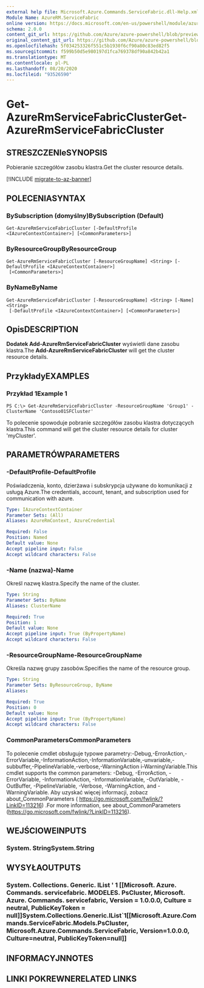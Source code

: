 ```yaml
---
external help file: Microsoft.Azure.Commands.ServiceFabric.dll-Help.xml
Module Name: AzureRM.ServiceFabric
online version: https://docs.microsoft.com/en-us/powershell/module/azurerm.servicefabric/get-azurermservicefabriccluster
schema: 2.0.0
content_git_url: https://github.com/Azure/azure-powershell/blob/preview/src/ResourceManager/ServiceFabric/Commands.ServiceFabric/help/Get-AzureRmServiceFabricCluster.md
original_content_git_url: https://github.com/Azure/azure-powershell/blob/preview/src/ResourceManager/ServiceFabric/Commands.ServiceFabric/help/Get-AzureRmServiceFabricCluster.md
ms.openlocfilehash: 5f034253326f551c5b1930f6cf90a80c83ed82f5
ms.sourcegitcommit: f599b50d5e980197d1fca769378df90a842b42a1
ms.translationtype: MT
ms.contentlocale: pl-PL
ms.lasthandoff: 08/20/2020
ms.locfileid: "93526590"
---
```

# <span data-ttu-id="9b6e0-101">Get-AzureRmServiceFabricCluster</span><span class="sxs-lookup"><span data-stu-id="9b6e0-101">Get-AzureRmServiceFabricCluster</span></span>

## <span data-ttu-id="9b6e0-102">STRESZCZENIe</span><span class="sxs-lookup"><span data-stu-id="9b6e0-102">SYNOPSIS</span></span>
<span data-ttu-id="9b6e0-103">Pobieranie szczegółów zasobu klastra.</span><span class="sxs-lookup"><span data-stu-id="9b6e0-103">Get the cluster resource details.</span></span>

[!INCLUDE [migrate-to-az-banner](../../includes/migrate-to-az-banner.md)]

## <span data-ttu-id="9b6e0-104">POLECENIA</span><span class="sxs-lookup"><span data-stu-id="9b6e0-104">SYNTAX</span></span>

### <span data-ttu-id="9b6e0-105">BySubscription (domyślny)</span><span class="sxs-lookup"><span data-stu-id="9b6e0-105">BySubscription (Default)</span></span>
```
Get-AzureRmServiceFabricCluster [-DefaultProfile <IAzureContextContainer>] [<CommonParameters>]
```

### <span data-ttu-id="9b6e0-106">ByResourceGroup</span><span class="sxs-lookup"><span data-stu-id="9b6e0-106">ByResourceGroup</span></span>
```
Get-AzureRmServiceFabricCluster [-ResourceGroupName] <String> [-DefaultProfile <IAzureContextContainer>]
 [<CommonParameters>]
```

### <span data-ttu-id="9b6e0-107">ByName</span><span class="sxs-lookup"><span data-stu-id="9b6e0-107">ByName</span></span>
```
Get-AzureRmServiceFabricCluster [-ResourceGroupName] <String> [-Name] <String>
 [-DefaultProfile <IAzureContextContainer>] [<CommonParameters>]
```

## <span data-ttu-id="9b6e0-108">Opis</span><span class="sxs-lookup"><span data-stu-id="9b6e0-108">DESCRIPTION</span></span>
<span data-ttu-id="9b6e0-109">**Dodatek Add-AzureRmServiceFabricCluster** wyświetli dane zasobu klastra.</span><span class="sxs-lookup"><span data-stu-id="9b6e0-109">The **Add-AzureRmServiceFabricCluster** will get the cluster resource details.</span></span>

## <span data-ttu-id="9b6e0-110">Przykłady</span><span class="sxs-lookup"><span data-stu-id="9b6e0-110">EXAMPLES</span></span>

### <span data-ttu-id="9b6e0-111">Przykład 1</span><span class="sxs-lookup"><span data-stu-id="9b6e0-111">Example 1</span></span>
```
PS C:\> Get-AzureRmServiceFabricCluster -ResourceGroupName 'Group1' -ClusterName 'Contoso01SFCluster'
```

<span data-ttu-id="9b6e0-112">To polecenie spowoduje pobranie szczegółów zasobu klastra dotyczących klastra.</span><span class="sxs-lookup"><span data-stu-id="9b6e0-112">This command will get the cluster resource details for cluster 'myCluster'.</span></span>

## <span data-ttu-id="9b6e0-113">PARAMETRÓW</span><span class="sxs-lookup"><span data-stu-id="9b6e0-113">PARAMETERS</span></span>

### <span data-ttu-id="9b6e0-114">-DefaultProfile</span><span class="sxs-lookup"><span data-stu-id="9b6e0-114">-DefaultProfile</span></span>
<span data-ttu-id="9b6e0-115">Poświadczenia, konto, dzierżawa i subskrypcja używane do komunikacji z usługą Azure.</span><span class="sxs-lookup"><span data-stu-id="9b6e0-115">The credentials, account, tenant, and subscription used for communication with azure.</span></span>

```yaml
Type: IAzureContextContainer
Parameter Sets: (All)
Aliases: AzureRmContext, AzureCredential

Required: False
Position: Named
Default value: None
Accept pipeline input: False
Accept wildcard characters: False
```

### <span data-ttu-id="9b6e0-116">-Name (nazwa)</span><span class="sxs-lookup"><span data-stu-id="9b6e0-116">-Name</span></span>
<span data-ttu-id="9b6e0-117">Określ nazwę klastra.</span><span class="sxs-lookup"><span data-stu-id="9b6e0-117">Specify the name of the cluster.</span></span>

```yaml
Type: String
Parameter Sets: ByName
Aliases: ClusterName

Required: True
Position: 1
Default value: None
Accept pipeline input: True (ByPropertyName)
Accept wildcard characters: False
```

### <span data-ttu-id="9b6e0-118">-ResourceGroupName</span><span class="sxs-lookup"><span data-stu-id="9b6e0-118">-ResourceGroupName</span></span>
<span data-ttu-id="9b6e0-119">Określa nazwę grupy zasobów.</span><span class="sxs-lookup"><span data-stu-id="9b6e0-119">Specifies the name of the resource group.</span></span>

```yaml
Type: String
Parameter Sets: ByResourceGroup, ByName
Aliases: 

Required: True
Position: 0
Default value: None
Accept pipeline input: True (ByPropertyName)
Accept wildcard characters: False
```

### <span data-ttu-id="9b6e0-120">CommonParameters</span><span class="sxs-lookup"><span data-stu-id="9b6e0-120">CommonParameters</span></span>
<span data-ttu-id="9b6e0-121">To polecenie cmdlet obsługuje typowe parametry:-Debug,-ErrorAction,-ErrorVariable,-InformationAction,-InformationVariable,-unvariable,-subbuffer,-PipelineVariable,-verbose,-WarningAction i-WarningVariable.</span><span class="sxs-lookup"><span data-stu-id="9b6e0-121">This cmdlet supports the common parameters: -Debug, -ErrorAction, -ErrorVariable, -InformationAction, -InformationVariable, -OutVariable, -OutBuffer, -PipelineVariable, -Verbose, -WarningAction, and -WarningVariable.</span></span> <span data-ttu-id="9b6e0-122">Aby uzyskać więcej informacji, zobacz about_CommonParameters ( https://go.microsoft.com/fwlink/?LinkID=113216) .</span><span class="sxs-lookup"><span data-stu-id="9b6e0-122">For more information, see about_CommonParameters (https://go.microsoft.com/fwlink/?LinkID=113216).</span></span>

## <span data-ttu-id="9b6e0-123">WEJŚCIOWE</span><span class="sxs-lookup"><span data-stu-id="9b6e0-123">INPUTS</span></span>

### <span data-ttu-id="9b6e0-124">System. String</span><span class="sxs-lookup"><span data-stu-id="9b6e0-124">System.String</span></span>

## <span data-ttu-id="9b6e0-125">WYSYŁA</span><span class="sxs-lookup"><span data-stu-id="9b6e0-125">OUTPUTS</span></span>

### <span data-ttu-id="9b6e0-126">System. Collections. Generic. IList ' 1 [[Microsoft. Azure. Commands. servicefabric. MODELES. PsCluster, Microsoft. Azure. Commands. servicefabric, Version = 1.0.0.0, Culture = neutral, PublicKeyToken = null]]</span><span class="sxs-lookup"><span data-stu-id="9b6e0-126">System.Collections.Generic.IList\`1[[Microsoft.Azure.Commands.ServiceFabric.Models.PsCluster, Microsoft.Azure.Commands.ServiceFabric, Version=1.0.0.0, Culture=neutral, PublicKeyToken=null]]</span></span>

## <span data-ttu-id="9b6e0-127">INFORMACYJN</span><span class="sxs-lookup"><span data-stu-id="9b6e0-127">NOTES</span></span>

## <span data-ttu-id="9b6e0-128">LINKI POKREWNE</span><span class="sxs-lookup"><span data-stu-id="9b6e0-128">RELATED LINKS</span></span>

